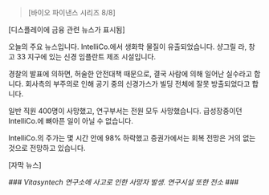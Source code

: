 > [바이오 파이낸스 시리즈 8/8] 

[디스플레이에 금융 관련 뉴스가 표시됨]

오늘의 주요 뉴스입니다. IntelliCo.에서 생화학 물질이 유출되었습니다. 샹그릴 라, 창고 33 지구에 있는 신경 임플란트 제조 시설입니다.

경찰의 발표에 의하면, 허술한 안전대책 때문으로, 결국 사람에 의해 일어난 실수라고 합니다. 회사측의 부주의로 인해 공기 중의 신경가스가 빌딩 전체에 잘못 방출되었다고 합니다.

일반 직원 400명이 사망했고, 연구부서는 전원 모두 사망했습니다. 급성장중이던 IntelliCo.에 뼈아픈 일이 아닐 수 없습니다.

IntelliCo.의 주가는 몇 시간 안에 98% 하락했고 증권가에서는 회복 전망은 거의 없는것으로 전망하고 있습니다.

[자막 뉴스]

*### Vitasyntech 연구소에 사고로 인한 사망자 발생. 연구시설 또한 전소 ###*
